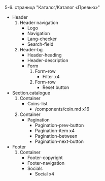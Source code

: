 5-6. страница "Каталог/Каталог «Превью»"
  * Header
    1. Header navigation
        * Logo 
        * Navigation
        * Lang-checker
        * Search-field
    2. Header-bg
        * Header-heading
        * Header-description
        * Form
            1. Form-row
                * Filter x4
            2. Form-row
                * Reset button
  * Section.catalogue
    1. Container
        * Coins-list
            * /components/coin.md x16
    2. Container 
        * Pagination
            * Pagination-prev-button
            * Pagination-item x4
            * Pagination-between
            * Pagination-next-button
  * Footer
    1. Container
        * Footer-copyright
        * Footer-navigation
        * Socials
            * Social x4

